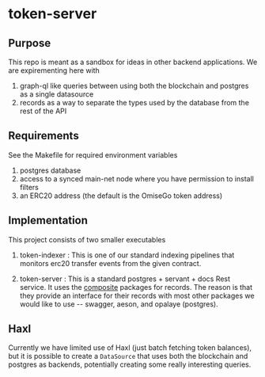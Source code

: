 # token-server

## Purpose
This repo is meant as a sandbox for ideas in other backend applications. We are expirementing here with
1. graph-ql like queries between using both the blockchain and postgres as a single datasource
2. records as a way to separate the types used by the database from the rest of the API

## Requirements
See the Makefile for required environment variables
1. postgres database
2. access to a synced main-net node where you have permission to install filters
3. an ERC20 address (the default is the OmiseGo token address)

## Implementation
This project consists of two smaller executables

1. token-indexer : This is one of our standard indexing pipelines that monitors erc20 transfer events from the given
contract.

2. token-server : This is a standard postgres + servant + docs Rest service. It  uses the [composite](https://github.com/ConferHealth/composite) packages for records. The reason is that they provide an interface for their records with most other packages we would like to use -- swagger, aeson, and opalaye (postgres). 

## Haxl
Currently we have limited use of Haxl (just batch fetching token balances), but it is possible to create a `DataSource` that uses both the blockchain and postgres as backends, potentially creating some really interesting queries.
